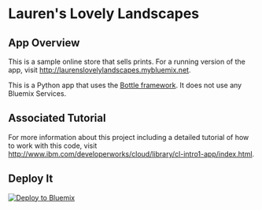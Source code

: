 # Lauren's Lovely Landscapes #

## App Overview ##

This is a sample online store that sells prints.  For a running version of the app, visit http://laurenslovelylandscapes.mybluemix.net.

This is a Python app that uses the [Bottle framework](http://bottlepy.org/docs/dev/).  It does not use any Bluemix Services.

		
## Associated Tutorial ##

For more information about this project including a detailed tutorial of how to work with this code, visit http://www.ibm.com/developerworks/cloud/library/cl-intro1-app/index.html.


## Deploy It ##
[![Deploy to Bluemix](https://bluemix.net/deploy/button.png)](https://bluemix.net/deploy?repository=https://hub.jazz.net/git/lhayward/Laurens.Lovely.Landscapes)
